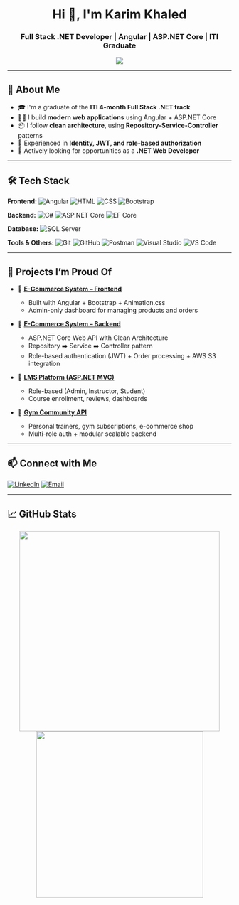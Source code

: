 <h1 align="center">Hi 👋, I'm Karim Khaled</h1>
<h3 align="center">Full Stack .NET Developer | Angular | ASP.NET Core | ITI Graduate</h3>

<p align="center">
  <img src="https://readme-typing-svg.herokuapp.com?color=36BCF7&lines=Passionate+Full+Stack+Developer;Building+modern+web+apps;Let's+code+together!&center=true&width=500" />
</p>

---

## 🚀 About Me

- 🎓 I'm a graduate of the **ITI 4-month Full Stack .NET track**  
- 👨‍💻 I build **modern web applications** using Angular + ASP.NET Core
- 📦 I follow **clean architecture**, using **Repository-Service-Controller** patterns
- 🔐 Experienced in **Identity, JWT, and role-based authorization**
- 💼 Actively looking for opportunities as a **.NET Web Developer**

---

## 🛠️ Tech Stack

**Frontend:**
![Angular](https://img.shields.io/badge/Angular-DD0031?style=flat&logo=angular&logoColor=white)
![HTML](https://img.shields.io/badge/HTML5-E34F26?style=flat&logo=html5&logoColor=white)
![CSS](https://img.shields.io/badge/CSS3-1572B6?style=flat&logo=css3&logoColor=white)
![Bootstrap](https://img.shields.io/badge/Bootstrap-7952B3?style=flat&logo=bootstrap&logoColor=white)

**Backend:**
![C#](https://img.shields.io/badge/C%23-239120?style=flat&logo=c-sharp&logoColor=white)
![ASP.NET Core](https://img.shields.io/badge/ASP.NET_Core-512BD4?style=flat&logo=.net&logoColor=white)
![EF Core](https://img.shields.io/badge/Entity_Framework_Core-512BD4?style=flat)

**Database:**
![SQL Server](https://img.shields.io/badge/Microsoft_SQL_Server-CC2927?style=flat&logo=microsoftsqlserver&logoColor=white)

**Tools & Others:**
![Git](https://img.shields.io/badge/Git-F05032?style=flat&logo=git&logoColor=white)
![GitHub](https://img.shields.io/badge/GitHub-181717?style=flat&logo=github&logoColor=white)
![Postman](https://img.shields.io/badge/Postman-FF6C37?style=flat&logo=postman&logoColor=white)
![Visual Studio](https://img.shields.io/badge/Visual_Studio-5C2D91?style=flat&logo=visualstudio&logoColor=white)
![VS Code](https://img.shields.io/badge/VS_Code-007ACC?style=flat&logo=visualstudiocode&logoColor=white)

---

## 🧠 Projects I’m Proud Of

- 🔗 [**E-Commerce System – Frontend**](https://github.com/Habosa162/EcommerceFE)
  - Built with Angular + Bootstrap + Animation.css
  - Admin-only dashboard for managing products and orders

- 🔗 [**E-Commerce System – Backend**](https://github.com/Habosa162/EcommerceBE)
  - ASP.NET Core Web API with Clean Architecture
  - Repository ➡️ Service ➡️ Controller pattern
  - Role-based authentication (JWT) + Order processing + AWS S3 integration

- 🔗 [**LMS Platform (ASP.NET MVC)**](https://github.com/M0stafaSamir/LearingManagementSystem)
  - Role-based (Admin, Instructor, Student)
  - Course enrollment, reviews, dashboards

- 🔗 [**Gym Community API**](https://github.com/karimkhaled8/GymCommunity)
  - Personal trainers, gym subscriptions, e-commerce shop
  - Multi-role auth + modular scalable backend

---

## 📫 Connect with Me

[![LinkedIn](https://img.shields.io/badge/LinkedIn-KarimKhaled-blue?style=flat&logo=linkedin)](https://www.linkedin.com/in/karimkhaledd/)
[![Email](https://img.shields.io/badge/Gmail-karimkhaled881@gmail.com-red?style=flat&logo=gmail)](mailto:karimkhaled881@gmail.com)

---

## 📈 GitHub Stats

<p align="center">
  <img src="https://github-readme-stats.vercel.app/api?username=karimkhaled8&show_icons=true&theme=radical" width="450" />
  <img src="https://github-readme-stats.vercel.app/api/top-langs/?username=karimkhaled8&layout=compact&theme=radical" width="375" />
</p>
